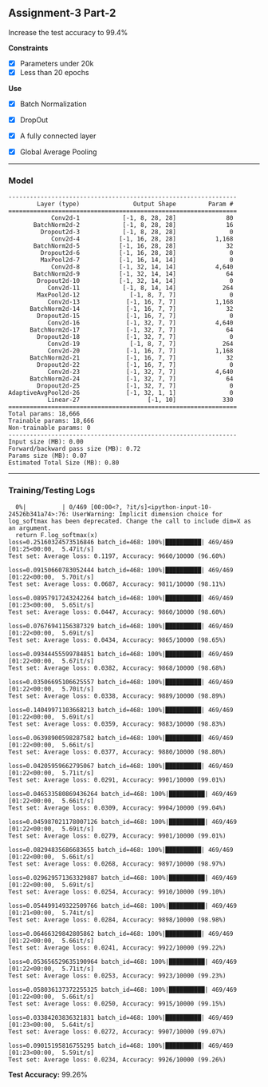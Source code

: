 ## Assignment-3 Part-2
Increase the test accuracy to 99.4%

**Constraints**
- [x] Parameters under 20k
- [x] Less than 20 epochs

**Use**

- [x] Batch Normalization
- [x] DropOut
- [x] A fully connected layer
- [x] Global Average Pooling


------------

### Model
    ----------------------------------------------------------------
            Layer (type)               Output Shape         Param #
    ================================================================
                Conv2d-1            [-1, 8, 28, 28]              80
           BatchNorm2d-2            [-1, 8, 28, 28]              16
             Dropout2d-3            [-1, 8, 28, 28]               0
                Conv2d-4           [-1, 16, 28, 28]           1,168
           BatchNorm2d-5           [-1, 16, 28, 28]              32
             Dropout2d-6           [-1, 16, 28, 28]               0
             MaxPool2d-7           [-1, 16, 14, 14]               0
                Conv2d-8           [-1, 32, 14, 14]           4,640
           BatchNorm2d-9           [-1, 32, 14, 14]              64
            Dropout2d-10           [-1, 32, 14, 14]               0
               Conv2d-11            [-1, 8, 14, 14]             264
            MaxPool2d-12              [-1, 8, 7, 7]               0
               Conv2d-13             [-1, 16, 7, 7]           1,168
          BatchNorm2d-14             [-1, 16, 7, 7]              32
            Dropout2d-15             [-1, 16, 7, 7]               0
               Conv2d-16             [-1, 32, 7, 7]           4,640
          BatchNorm2d-17             [-1, 32, 7, 7]              64
            Dropout2d-18             [-1, 32, 7, 7]               0
               Conv2d-19              [-1, 8, 7, 7]             264
               Conv2d-20             [-1, 16, 7, 7]           1,168
          BatchNorm2d-21             [-1, 16, 7, 7]              32
            Dropout2d-22             [-1, 16, 7, 7]               0
               Conv2d-23             [-1, 32, 7, 7]           4,640
          BatchNorm2d-24             [-1, 32, 7, 7]              64
            Dropout2d-25             [-1, 32, 7, 7]               0
    AdaptiveAvgPool2d-26             [-1, 32, 1, 1]               0
               Linear-27                   [-1, 10]             330
    ================================================================
	Total params: 18,666
	Trainable params: 18,666
	Non-trainable params: 0
	----------------------------------------------------------------
	Input size (MB): 0.00
	Forward/backward pass size (MB): 0.72
	Params size (MB): 0.07
	Estimated Total Size (MB): 0.80


------------

### Training/Testing Logs
	  0%|          | 0/469 [00:00<?, ?it/s]<ipython-input-10-24526b341a74>:76: UserWarning: Implicit dimension choice for log_softmax has been deprecated. Change the call to include dim=X as an argument.
	  return F.log_softmax(x)
	loss=0.25160324573516846 batch_id=468: 100%|██████████| 469/469 [01:25<00:00,  5.47it/s]
	Test set: Average loss: 0.1197, Accuracy: 9660/10000 (96.60%)

	loss=0.09150660783052444 batch_id=468: 100%|██████████| 469/469 [01:22<00:00,  5.70it/s]
	Test set: Average loss: 0.0687, Accuracy: 9811/10000 (98.11%)

	loss=0.08957917243242264 batch_id=468: 100%|██████████| 469/469 [01:23<00:00,  5.65it/s]
	Test set: Average loss: 0.0447, Accuracy: 9860/10000 (98.60%)

	loss=0.07676941156387329 batch_id=468: 100%|██████████| 469/469 [01:22<00:00,  5.69it/s]
	Test set: Average loss: 0.0434, Accuracy: 9865/10000 (98.65%)

	loss=0.09344455599784851 batch_id=468: 100%|██████████| 469/469 [01:22<00:00,  5.67it/s]
	Test set: Average loss: 0.0382, Accuracy: 9868/10000 (98.68%)

	loss=0.03506695106625557 batch_id=468: 100%|██████████| 469/469 [01:22<00:00,  5.70it/s]
	Test set: Average loss: 0.0338, Accuracy: 9889/10000 (98.89%)

	loss=0.14049971103668213 batch_id=468: 100%|██████████| 469/469 [01:22<00:00,  5.69it/s]
	Test set: Average loss: 0.0359, Accuracy: 9883/10000 (98.83%)

	loss=0.06398900598287582 batch_id=468: 100%|██████████| 469/469 [01:22<00:00,  5.66it/s]
	Test set: Average loss: 0.0377, Accuracy: 9880/10000 (98.80%)

	loss=0.04205959662795067 batch_id=468: 100%|██████████| 469/469 [01:22<00:00,  5.71it/s]
	Test set: Average loss: 0.0291, Accuracy: 9901/10000 (99.01%)

	loss=0.046533580869436264 batch_id=468: 100%|██████████| 469/469 [01:22<00:00,  5.66it/s]
	Test set: Average loss: 0.0309, Accuracy: 9904/10000 (99.04%)

	loss=0.045987021178007126 batch_id=468: 100%|██████████| 469/469 [01:22<00:00,  5.69it/s]
	Test set: Average loss: 0.0279, Accuracy: 9901/10000 (99.01%)

	loss=0.08294835686683655 batch_id=468: 100%|██████████| 469/469 [01:22<00:00,  5.66it/s]
	Test set: Average loss: 0.0268, Accuracy: 9897/10000 (98.97%)

	loss=0.029629571363329887 batch_id=468: 100%|██████████| 469/469 [01:22<00:00,  5.69it/s]
	Test set: Average loss: 0.0254, Accuracy: 9910/10000 (99.10%)

	loss=0.054499149322509766 batch_id=468: 100%|██████████| 469/469 [01:21<00:00,  5.74it/s]
	Test set: Average loss: 0.0284, Accuracy: 9898/10000 (98.98%)

	loss=0.06466329842805862 batch_id=468: 100%|██████████| 469/469 [01:22<00:00,  5.66it/s]
	Test set: Average loss: 0.0241, Accuracy: 9922/10000 (99.22%)

	loss=0.053656529635190964 batch_id=468: 100%|██████████| 469/469 [01:22<00:00,  5.71it/s]
	Test set: Average loss: 0.0253, Accuracy: 9923/10000 (99.23%)

	loss=0.058036137372255325 batch_id=468: 100%|██████████| 469/469 [01:22<00:00,  5.66it/s]
	Test set: Average loss: 0.0250, Accuracy: 9915/10000 (99.15%)

	loss=0.03384203836321831 batch_id=468: 100%|██████████| 469/469 [01:23<00:00,  5.64it/s]
	Test set: Average loss: 0.0272, Accuracy: 9907/10000 (99.07%)

	loss=0.09015195816755295 batch_id=468: 100%|██████████| 469/469 [01:23<00:00,  5.59it/s]
	Test set: Average loss: 0.0234, Accuracy: 9926/10000 (99.26%)


**Test Accuracy:** 99.26%
